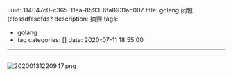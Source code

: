 uuid: 114047c0-c365-11ea-8593-6fa8931ad007
title: golang 闭包(clossdfasdfds?
description: 摘要
tags:
  - golang
  - tag
categories: []
date: 2020-07-11 18:55:00
---





<!--more-->
<!-- 1. 发布前：删除草稿的 uuid -->
<!-- 2. 发布后：补充tag，category -->




---
![20200131220947.png](public/images/leunggeorge.github.io-image-9.png)

<link rel="stylesheet" href="http://yandex.st/highlightjs/6.1/styles/default.min.css">
<script src="http://yandex.st/highlightjs/6.1/highlight.min.js"></script>
<script>
hljs.tabReplace = ' ';
hljs.initHighlightingOnLoad();
</script>

<!-- > 来源：[https://leunggeorge.github.io/](https://leunggeorge.github.io/)   -->